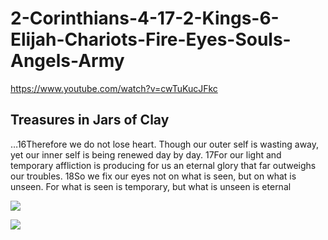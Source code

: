 # 2-Corinthians-4-17-2-Kings-6-Elijah-Chariots-Fire-Eyes-Souls-Angels-Army
https://www.youtube.com/watch?v=cwTuKucJFkc 

## Treasures in Jars of Clay

…16Therefore we do not lose heart. Though our outer self is wasting away, yet our inner self is being renewed day by day. 17For our light and temporary affliction is producing for us an eternal glory that far outweighs our troubles. 18So we fix our eyes not on what is seen, but on what is unseen. For what is seen is temporary, but what is unseen is eternal

![](https://pics.me.me/for-our-light-and-momentary-troubles-are-achieving-for-us-20770768.png)

![](https://i.pinimg.com/originals/81/19/3b/81193b2ca28de12f056ace323b293b51.jpg)
